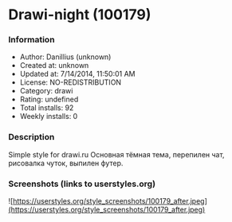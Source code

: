 # Drawi-night (100179)

### Information
- Author: Danillius (unknown)
- Created at: unknown
- Updated at: 7/14/2014, 11:50:01 AM
- License: NO-REDISTRIBUTION
- Category: drawi
- Rating: undefined
- Total installs: 92
- Weekly installs: 0


### Description
Simple style for drawi.ru Основная тёмная тема, перепилен чат, рисовалка чуток, выпилен футер.


### Screenshots (links to userstyles.org)
![https://userstyles.org/style_screenshots/100179_after.jpeg](https://userstyles.org/style_screenshots/100179_after.jpeg)


